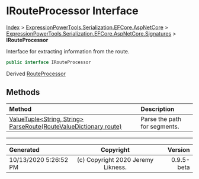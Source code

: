 ﻿# IRouteProcessor Interface

[Index](../index.md) > [ExpressionPowerTools.Serialization.EFCore.AspNetCore](ExpressionPowerTools.Serialization.EFCore.AspNetCore.a.md) > [ExpressionPowerTools.Serialization.EFCore.AspNetCore.Signatures](ExpressionPowerTools.Serialization.EFCore.AspNetCore.Signatures.n.md) > **IRouteProcessor**

Interface for extracting information from the route.

```csharp
public interface IRouteProcessor
```

Derived  [RouteProcessor](ExpressionPowerTools.Serialization.EFCore.AspNetCore.Middleware.RouteProcessor.cs.md) 

## Methods

| Method | Description |
| :-- | :-- |
| [ValueTuple&lt;String, String> ParseRoute(RouteValueDictionary route)](ExpressionPowerTools.Serialization.EFCore.AspNetCore.Signatures.IRouteProcessor.ParseRoute.m.md) | Parse the path for segments. |

---

| Generated | Copyright | Version |
| :-- | :-: | --: |
| 10/13/2020 5:26:52 PM | (c) Copyright 2020 Jeremy Likness. | 0.9.5-beta |
